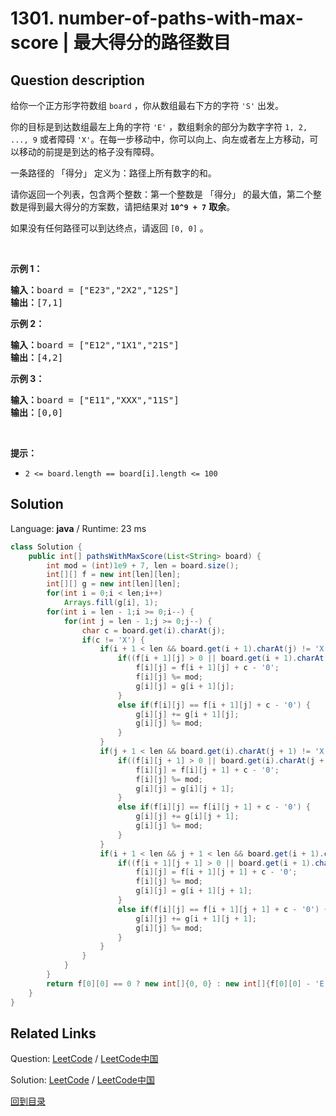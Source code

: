 ﻿# 1301. number-of-paths-with-max-score | 最大得分的路径数目

## Question description

<!--If you want to use the English description, use <p>You are given a square <code>board</code>&nbsp;of characters. You can move on the board starting at the bottom right square marked with the character&nbsp;<code>&#39;S&#39;</code>.</p>

<p>You need&nbsp;to reach the top left square marked with the character <code>&#39;E&#39;</code>. The rest of the squares are labeled either with a numeric character&nbsp;<code>1, 2, ..., 9</code> or with an obstacle <code>&#39;X&#39;</code>. In one move you can go up, left or up-left (diagonally) only if there is no obstacle there.</p>

<p>Return a list of two integers: the first integer is the maximum sum of numeric characters you can collect, and the second is the number of such paths that you can take to get that maximum sum, <strong>taken modulo <code>10^9 + 7</code></strong>.</p>

<p>In case there is no path, return&nbsp;<code>[0, 0]</code>.</p>

<p>&nbsp;</p>
<p><strong>Example 1:</strong></p>
<pre><strong>Input:</strong> board = ["E23","2X2","12S"]
<strong>Output:</strong> [7,1]
</pre><p><strong>Example 2:</strong></p>
<pre><strong>Input:</strong> board = ["E12","1X1","21S"]
<strong>Output:</strong> [4,2]
</pre><p><strong>Example 3:</strong></p>
<pre><strong>Input:</strong> board = ["E11","XXX","11S"]
<strong>Output:</strong> [0,0]
</pre>
<p>&nbsp;</p>
<p><strong>Constraints:</strong></p>

<ul>
	<li><code>2 &lt;= board.length == board[i].length &lt;= 100</code></li>
</ul> instead-->
<p>给你一个正方形字符数组&nbsp;<code>board</code>&nbsp;，你从数组最右下方的字符&nbsp;<code>&#39;S&#39;</code>&nbsp;出发。</p>

<p>你的目标是到达数组最左上角的字符&nbsp;<code>&#39;E&#39;</code> ，数组剩余的部分为数字字符&nbsp;<code>1, 2, ..., 9</code>&nbsp;或者障碍 <code>&#39;X&#39;</code>。在每一步移动中，你可以向上、向左或者左上方移动，可以移动的前提是到达的格子没有障碍。</p>

<p>一条路径的 「得分」 定义为：路径上所有数字的和。</p>

<p>请你返回一个列表，包含两个整数：第一个整数是 「得分」 的最大值，第二个整数是得到最大得分的方案数，请把结果对&nbsp;<strong><code>10^9 + 7</code></strong> <strong>取余</strong>。</p>

<p>如果没有任何路径可以到达终点，请返回&nbsp;<code>[0, 0]</code> 。</p>

<p>&nbsp;</p>

<p><strong>示例 1：</strong></p>

<pre>
<strong>输入：</strong>board = [&quot;E23&quot;,&quot;2X2&quot;,&quot;12S&quot;]
<strong>输出：</strong>[7,1]
</pre>

<p><strong>示例 2：</strong></p>

<pre>
<strong>输入：</strong>board = [&quot;E12&quot;,&quot;1X1&quot;,&quot;21S&quot;]
<strong>输出：</strong>[4,2]
</pre>

<p><strong>示例 3：</strong></p>

<pre>
<strong>输入：</strong>board = [&quot;E11&quot;,&quot;XXX&quot;,&quot;11S&quot;]
<strong>输出：</strong>[0,0]
</pre>

<p>&nbsp;</p>

<p><strong>提示：</strong></p>

<ul>
	<li><code>2 &lt;= board.length == board[i].length &lt;= 100</code></li>
</ul>




## Solution

Language: **java**  /  Runtime: 23 ms

```java
class Solution {
    public int[] pathsWithMaxScore(List<String> board) {
        int mod = (int)1e9 + 7, len = board.size();
        int[][] f = new int[len][len];
        int[][] g = new int[len][len];
        for(int i = 0;i < len;i++)
            Arrays.fill(g[i], 1);
        for(int i = len - 1;i >= 0;i--) {
            for(int j = len - 1;j >= 0;j--) {
                char c = board.get(i).charAt(j);
                if(c != 'X') {
                    if(i + 1 < len && board.get(i + 1).charAt(j) != 'X') {
                        if((f[i + 1][j] > 0 || board.get(i + 1).charAt(j) == 'S') && f[i][j] < f[i + 1][j] + c - '0') {
                            f[i][j] = f[i + 1][j] + c - '0';
                            f[i][j] %= mod;
                            g[i][j] = g[i + 1][j];
                        }
                        else if(f[i][j] == f[i + 1][j] + c - '0') {
                            g[i][j] += g[i + 1][j];
                            g[i][j] %= mod;
                        }
                    }
                    if(j + 1 < len && board.get(i).charAt(j + 1) != 'X') {
                        if((f[i][j + 1] > 0 || board.get(i).charAt(j + 1) == 'S') && f[i][j] < f[i][j + 1] + c - '0') {
                            f[i][j] = f[i][j + 1] + c - '0';
                            f[i][j] %= mod;
                            g[i][j] = g[i][j + 1];
                        }
                        else if(f[i][j] == f[i][j + 1] + c - '0') {
                            g[i][j] += g[i][j + 1];
                            g[i][j] %= mod;
                        }
                    }
                    if(i + 1 < len && j + 1 < len && board.get(i + 1).charAt(j + 1) != 'X') {
                        if((f[i + 1][j + 1] > 0 || board.get(i + 1).charAt(j + 1) == 'S') && f[i][j] < f[i + 1][j + 1] + c - '0') {
                            f[i][j] = f[i + 1][j + 1] + c - '0';
                            f[i][j] %= mod;
                            g[i][j] = g[i + 1][j + 1];
                        }
                        else if(f[i][j] == f[i + 1][j + 1] + c - '0') {
                            g[i][j] += g[i + 1][j + 1];
                            g[i][j] %= mod;
                        }
                    }
                }
            }
        }
        return f[0][0] == 0 ? new int[]{0, 0} : new int[]{f[0][0] - 'E' + '0', g[0][0]};
    }
}
```



## Related Links

Question: [LeetCode](https://leetcode.com/problems/number-of-paths-with-max-score/description/)  /  [LeetCode中国](https://leetcode-cn.com/problems/number-of-paths-with-max-score/description/)

Solution: [LeetCode](https://leetcode.com/articles/number-of-paths-with-max-score/)  /  [LeetCode中国](https://leetcode-cn.com/articles/number-of-paths-with-max-score/)

[回到目录](../README.md)
